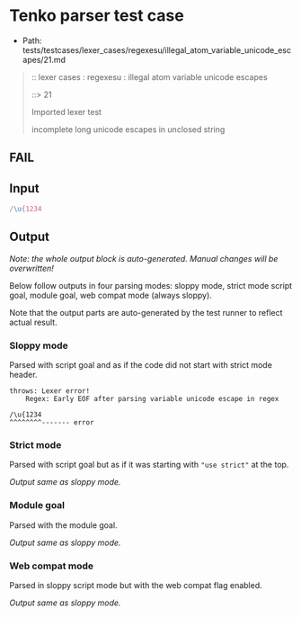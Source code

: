 # Tenko parser test case

- Path: tests/testcases/lexer_cases/regexesu/illegal_atom_variable_unicode_escapes/21.md

> :: lexer cases : regexesu : illegal atom variable unicode escapes
>
> ::> 21
>
> Imported lexer test
>
> incomplete long unicode escapes in unclosed string

## FAIL

## Input

`````js
/\u{1234
`````

## Output

_Note: the whole output block is auto-generated. Manual changes will be overwritten!_

Below follow outputs in four parsing modes: sloppy mode, strict mode script goal, module goal, web compat mode (always sloppy).

Note that the output parts are auto-generated by the test runner to reflect actual result.

### Sloppy mode

Parsed with script goal and as if the code did not start with strict mode header.

`````
throws: Lexer error!
    Regex: Early EOF after parsing variable unicode escape in regex

/\u{1234
^^^^^^^^------- error
`````

### Strict mode

Parsed with script goal but as if it was starting with `"use strict"` at the top.

_Output same as sloppy mode._

### Module goal

Parsed with the module goal.

_Output same as sloppy mode._

### Web compat mode

Parsed in sloppy script mode but with the web compat flag enabled.

_Output same as sloppy mode._
